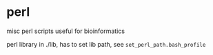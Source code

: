 # perl
misc perl scripts useful for bioinformatics

perl library in ./lib, has to set lib path, see `set_perl_path.bash_profile`
